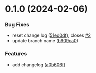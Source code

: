 # 0.1.0 (2024-02-06)


### Bug Fixes

* reset change log ([51ed0df](https://github.com/tolboothtimemachine/greetings-ci/commit/51ed0dfdf393994d083d565f762680dfdb0ab137)), closes [#2](https://github.com/tolboothtimemachine/greetings-ci/issues/2)
* update branch name ([b909ca0](https://github.com/tolboothtimemachine/greetings-ci/commit/b909ca0874c0b28c4f42bfb80f2d00b871f1a935))


### Features

* add changelog ([a0b606f](https://github.com/tolboothtimemachine/greetings-ci/commit/a0b606f639ed8a28857e0bf4309100a0e065aef8))



